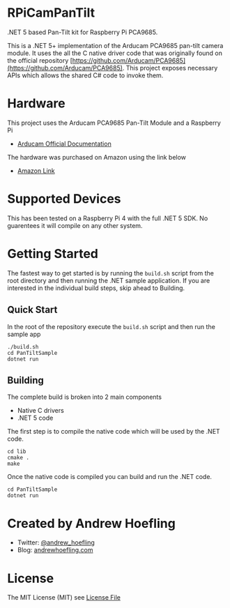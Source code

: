 # RPiCamPanTilt
.NET 5 based Pan-Tilt kit for Raspberry Pi PCA9685.

This is a .NET 5+ implementation of the Arducam PCA9685 pan-tilt camera module. It
uses the all the C native driver code that was originally found on the official
repository [https://github.com/Arducam/PCA9685](https://github.com/Arducam/PCA9685).
This project exposes necessary APIs which allows the shared C# code to invoke them.

# Hardware
This project uses the Arducam PCA9685 Pan-Tilt Module and a Raspberry Pi
- [Arducam Official Documentation](https://www.arducam.com/docs/cameras-for-raspberry-pi/mini-pan-tilt-camera-kit/)

The hardware was purchased on Amazon using the link below
- [Amazon Link](https://www.amazon.com/gp/product/B0874CFBX8/ref=ppx_yo_dt_b_asin_title_o04_s00?ie=UTF8&psc=1)

# Supported Devices
This has been tested on a Raspberry Pi 4 with the full .NET 5 SDK. No guarentees it will compile on any other system.

# Getting Started
The fastest way to get started is by running the `build.sh` script from the root directory and then running the .NET sample application. If you are interested in the individual build steps, skip ahead to Building.

## Quick Start
In the root of the repository execute the `build.sh` script and then run the sample app

```
./build.sh
cd PanTiltSample
dotnet run
```

## Building
The complete build is broken into 2 main components
- Native C drivers
- .NET 5 code

The first step is to compile the native code which will be used by the .NET code.

```
cd lib
cmake .
make
```

Once the native code is compiled you can build and run the .NET code.

```
cd PanTiltSample
dotnet run
```

# Created by Andrew Hoefling
- Twitter: [@andrew_hoefling](https://twitter.com/andrew_hoefling)
- Blog: [andrewhoefling.com](https://www.andrewhoefling.com)

# License
The MIT License (MIT) see [License File](LICENSE)